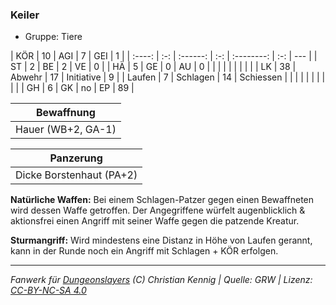 ### Keiler

- Gruppe: Tiere

|  KÖR   | 10  |   AGI    |  7  |    GEI     |  1  |
| :----: | :-: | :------: | :-: | :--------: | :-: | --- |
|   ST   |  2  |    BE    |  2  |     VE     |  0  |
|   HÄ   |  5  |    GE    |  0  |     AU     |  0  |
|        |     |          |     |            |     |     |
|   LK   | 38  |  Abwehr  | 17  | Initiative |  9  |
| Laufen |  7  | Schlagen | 14  | Schiessen  |     |
|        |     |          |     |            |     |     |
|   GH   |  6  |    GK    | no  |     EP     | 89  |

|     Bewaffnung     |
| :----------------: |
| Hauer (WB+2, GA-1) |

|        Panzerung         |
| :----------------------: |
| Dicke Borstenhaut (PA+2) |

**Natürliche Waffen:** Bei einem Schlagen-Patzer gegen einen Bewaffneten wird dessen Waffe getroffen. Der Angegriffene würfelt augenblicklich & aktionsfrei einen Angriff mit seiner Waffe gegen die patzende Kreatur.

**Sturmangriff:** Wird mindestens eine Distanz in Höhe von Laufen gerannt, kann in der Runde noch ein Angriff mit Schlagen + KÖR erfolgen.

---

_Fanwerk für [Dungeonslayers](https://www.dungeonslayers.net/) (C) Christian Kennig | Quelle: GRW | Lizenz: [CC-BY-NC-SA 4.0](https://creativecommons.org/licenses/by-nc-sa/4.0/deed.de)_

